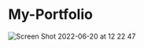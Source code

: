 # My-Portfolio
![Screen Shot 2022-06-20 at 12 22 47](https://user-images.githubusercontent.com/99422533/174666431-7ea0d4fb-5984-45e6-947f-22d3fe949133.png)
